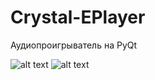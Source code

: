 # Crystal-EPlayer
Аудиопроигрыватель на PyQt


![alt text](https://github.com/pj-crystal/Crystal-EPlayer/blob/main/1.png?raw=true)
![alt text](https://github.com/pj-crystal/Crystal-EPlayer/blob/main/2.png?raw=true)
